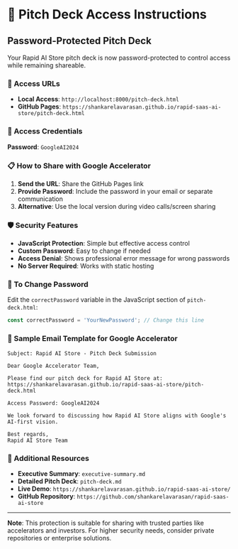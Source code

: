 # 🔐 Pitch Deck Access Instructions

## Password-Protected Pitch Deck

Your Rapid AI Store pitch deck is now password-protected to control access while remaining shareable.

### 📍 Access URLs

- **Local Access**: `http://localhost:8000/pitch-deck.html`
- **GitHub Pages**: `https://shankarelavarasan.github.io/rapid-saas-ai-store/pitch-deck.html`

### 🔑 Access Credentials

**Password**: `GoogleAI2024`

### 📋 How to Share with Google Accelerator

1. **Send the URL**: Share the GitHub Pages link
2. **Provide Password**: Include the password in your email or separate communication
3. **Alternative**: Use the local version during video calls/screen sharing

### 🛡️ Security Features

- **JavaScript Protection**: Simple but effective access control
- **Custom Password**: Easy to change if needed
- **Access Denial**: Shows professional error message for wrong passwords
- **No Server Required**: Works with static hosting

### 🔧 To Change Password

Edit the `correctPassword` variable in the JavaScript section of `pitch-deck.html`:

```javascript
const correctPassword = 'YourNewPassword'; // Change this line
```

### 📧 Sample Email Template for Google Accelerator

```
Subject: Rapid AI Store - Pitch Deck Submission

Dear Google Accelerator Team,

Please find our pitch deck for Rapid AI Store at:
https://shankarelavarasan.github.io/rapid-saas-ai-store/pitch-deck.html

Access Password: GoogleAI2024

We look forward to discussing how Rapid AI Store aligns with Google's AI-first vision.

Best regards,
Rapid AI Store Team
```

### 🚀 Additional Resources

- **Executive Summary**: `executive-summary.md`
- **Detailed Pitch Deck**: `pitch-deck.md`
- **Live Demo**: `https://shankarelavarasan.github.io/rapid-saas-ai-store/`
- **GitHub Repository**: `https://github.com/shankarelavarasan/rapid-saas-ai-store`

---

**Note**: This protection is suitable for sharing with trusted parties like accelerators and investors. For higher security needs, consider private repositories or enterprise solutions.